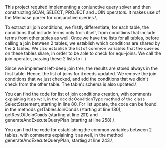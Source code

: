 This project required implementing a conjunctive query solver and then constructing SCAN, SELECT, PROJECT and JOIN operators. It makes use of the Minibase parser for conjunctive queries.\

To extract all join conditions, we firstly differentiate, for each table, the conditions that include terms only from itself, from conditions that include terms from other tables as well. Once we have the lists for all tables, before calling a join between 2 tables, we establish which conditions are shared by the 2 tables. We also establish the list of common variables that the queries on these tables share, in order to be able to check for equi-joins. We call the join operator, passing these 2 lists to it.\

Since we implement left-deep join tree, the results are stored always in the first table. Hence, the list of joins for it needs updated. We remove the join conditions that we just checked, and add the conditions that we didn't check from the other table. The table's schema is also updated.\

You can find the code for list of join conditions creation, with comments explaining it as well, in the decideConditionType method of the class SelectStatement, starting in line 80. For list update, the code can be found in the methods getTablesJoinConds (starting at line 180), getRestOfJoinConds (starting at line 201) and generateAndExecuteQueryPlan (starting at line 258).\

You can find the code for establishing the common variables between 2 tables, with comments explaining it as well, in the method generateAndExecuteQueryPlan, starting at line 243.\
